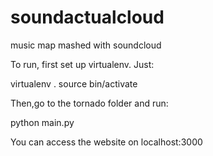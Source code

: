 soundactualcloud
================

music map mashed with soundcloud

To run, first set up virtualenv. Just:

virtualenv .
source bin/activate

Then,go to the tornado folder and run:

python main.py

You can access the website on localhost:3000

